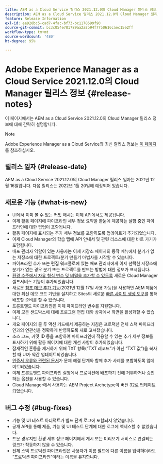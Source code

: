 ```yaml
---
title: AEM as a Cloud Service 릴리스 2021.12.0의 Cloud Manager 릴리스 정보
description: AEM as a Cloud Service 릴리스 2021.12.0의 Cloud Manager 릴리스 정보입니다.
feature: Release Information
exl-id: ee920bc5-cad7-4fac-bf73-bc1178699f90
source-git-commit: bc3c054e781789aa2a2b94f77b0616caec15e2ff
workflow-type: tm+mt
source-wordcount: '480'
ht-degree: 95%

---
```


# Adobe Experience Manager as a Cloud Service 2021.12.0의 Cloud Manager 릴리스 정보 {#release-notes}

이 페이지에서는 AEM as a Cloud Service 2021.12.0의 Cloud Manager 릴리스 정보에 대해 간략히 설명합니다.

>[!NOTE]
>
>Adobe Experience Manager as a Cloud Service의 최신 릴리스 정보는 [이 페이지](/help/release-notes/release-notes-cloud/release-notes-current.md)를 참조하십시오.

## 릴리스 일자 {#release-date}

AEM as a Cloud Service 2021.12.0의 Cloud Manager 릴리스 일자는 2021년 12월 16일입니다. 다음 릴리스는 2022년 1월 20일에 예정되어 있습니다.

## 새로운 기능 {#what-is-new}

* UI에서 이미 볼 수 있는 커밋 해시는 이제 API에서도 제공됩니다.
* 이제 활동 페이지에 파이프라인 세부 정보 요약을 한눈에 제공하는 실행 중인 파이프라인에 대한 팝업이 포함됩니다.
* 활동 페이지에 표시되는 추가 세부 정보를 포함하도록 업데이트가 추가되었습니다.
* 이제 Cloud Manager의 학습 탭에 API 안내서 및 관련 리소스에 대한 바로 가기가 포함됩니다.
* 배포 관리자 역할이 있는 사용자는 이제 저장소 페이지의 동작 메뉴에서 분기가 없는 저장소에 대한 프로젝트/분기 만들기 마법사를 시작할 수 있습니다.
* 파이프라인 추가 또는 편집 워크플로에 있는 배포 관리자에게 이제 선택한 저장소에 분기가 없는 경우 분기 또는 프로젝트를 만드는 방법에 대한 정보가 표시됩니다.
* [환경 수준에서 자유 형식 변수 및 비밀을 추가할 수 있도록](/help/implementing/cloud-manager/environment-variables.md) 새로운 Cloud Manager 셀프서비스 기능이 추가되었습니다.
* 새로운 [참조 데모 추가 기능](/help/journey-sites/demos-add-on/overview.md)(2021년 12월 17일 사용 가능)을 사용하면 AEM 제품에 대한 최신 데모 코드 기반을 설치하고 Sites의 새로운 [빠른 사이트 생성 도구](/help/journey-sites/quick-site/overview.md)를 통해 배포할 준비를 할 수 있습니다.
* 프론트엔드 파이프라인은 이제 파이프라인 변수를 지원합니다.
* 이제 모든 샌드박스에 대해 프로그램 편집 대화 상자에서 화면을 활성화할 수 있습니다.
* 개요 페이지의 콜 투 액션 카드에서 제공하는 지침은 프로덕션 전체 스택 파이프라인과의 연관성을 정확하게 반영하도록 새로 고쳐졌습니다.
* 소스 코드, 커밋 ID 등을 포함하여 파이프라인에 적용할 수 있는 추가 세부 정보를 표시하기 위해 활동 페이지에 대한 개선 사항이 추가되었습니다.
* 잠재적인 혼동을 제거하기 위해 TXT 항목(“TXT 레코드”가 아닌 “TXT 값”)을 복사할 때 UI가 약간 업데이트되었습니다.
* [인증서 오류와 관련된 문서](/help/implementing/cloud-manager/managing-ssl-certifications/add-ssl-certificate.md#certificate-errors)가 문제 해결 단계와 함께 추가 사례를 포함하도록 업데이트되었습니다.
* 이제 프론트엔드 파이프라인 실행에서 프로덕션에 배포하기 전에 거부하거나 승인하는 옵션을 사용할 수 있습니다.
* Cloud Manager에서 사용하는 AEM Project Archetype이 버전 32로 업데이트되었습니다.


## 버그 수정 {#bug-fixes}

* 기능 및 UI 테스트 아티팩트가 빌드 단계 로그에 포함되지 않았습니다.
* 공개 API를 통해 제품, 기능 및 UI 테스트 단계에 대한 로그에 액세스할 수 없었습니다.
* 드문 경우지만 환경 세부 정보 페이지에서 게시 또는 미리보기 서비스로 연결되는 링크가 작동하지 않을 수 있습니다.
* 전체 스택 프로덕션 파이프라인은 사용자가 이름 필드에 다른 이름을 입력하더라도 “프로덕션 파이프라인”이라는 이름을 유지합니다.
